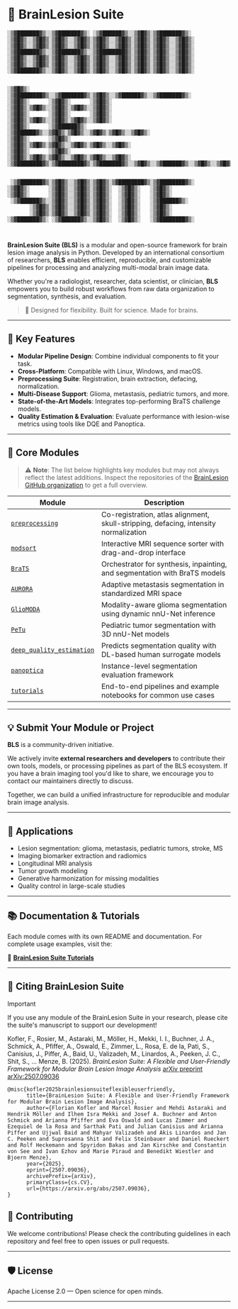 # 🧠 BrainLesion Suite

```
░▒▓███████▓▒░░▒▓███████▓▒░ ░▒▓██████▓▒░░▒▓█▓▒░▒▓███████▓▒░               
░▒▓█▓▒░░▒▓█▓▒░▒▓█▓▒░░▒▓█▓▒░▒▓█▓▒░░▒▓█▓▒░▒▓█▓▒░▒▓█▓▒░░▒▓█▓▒░              
░▒▓█▓▒░░▒▓█▓▒░▒▓█▓▒░░▒▓█▓▒░▒▓█▓▒░░▒▓█▓▒░▒▓█▓▒░▒▓█▓▒░░▒▓█▓▒░              
░▒▓███████▓▒░░▒▓███████▓▒░░▒▓████████▓▒░▒▓█▓▒░▒▓█▓▒░░▒▓█▓▒░              
░▒▓█▓▒░░▒▓█▓▒░▒▓█▓▒░░▒▓█▓▒░▒▓█▓▒░░▒▓█▓▒░▒▓█▓▒░▒▓█▓▒░░▒▓█▓▒░              
░▒▓█▓▒░░▒▓█▓▒░▒▓█▓▒░░▒▓█▓▒░▒▓█▓▒░░▒▓█▓▒░▒▓█▓▒░▒▓█▓▒░░▒▓█▓▒░              
░▒▓███████▓▒░░▒▓█▓▒░░▒▓█▓▒░▒▓█▓▒░░▒▓█▓▒░▒▓█▓▒░▒▓█▓▒░░▒▓█▓▒░              
                                                                         
                                                                         
░▒▓█▓▒░      ░▒▓████████▓▒░░▒▓███████▓▒░▒▓█▓▒░░▒▓██████▓▒░░▒▓███████▓▒░  
░▒▓█▓▒░      ░▒▓█▓▒░      ░▒▓█▓▒░      ░▒▓█▓▒░▒▓█▓▒░░▒▓█▓▒░▒▓█▓▒░░▒▓█▓▒░ 
░▒▓█▓▒░      ░▒▓█▓▒░      ░▒▓█▓▒░      ░▒▓█▓▒░▒▓█▓▒░░▒▓█▓▒░▒▓█▓▒░░▒▓█▓▒░ 
░▒▓█▓▒░      ░▒▓██████▓▒░  ░▒▓██████▓▒░░▒▓█▓▒░▒▓█▓▒░░▒▓█▓▒░▒▓█▓▒░░▒▓█▓▒░ 
░▒▓█▓▒░      ░▒▓█▓▒░             ░▒▓█▓▒░▒▓█▓▒░▒▓█▓▒░░▒▓█▓▒░▒▓█▓▒░░▒▓█▓▒░ 
░▒▓█▓▒░      ░▒▓█▓▒░             ░▒▓█▓▒░▒▓█▓▒░▒▓█▓▒░░▒▓█▓▒░▒▓█▓▒░░▒▓█▓▒░ 
░▒▓████████▓▒░▒▓████████▓▒░▒▓███████▓▒░░▒▓█▓▒░░▒▓██████▓▒░░▒▓█▓▒░░▒▓█▓▒░ 
                                                                         
                                                                         
 ░▒▓███████▓▒░▒▓█▓▒░░▒▓█▓▒░▒▓█▓▒░▒▓████████▓▒░▒▓████████▓▒░              
░▒▓█▓▒░      ░▒▓█▓▒░░▒▓█▓▒░▒▓█▓▒░  ░▒▓█▓▒░   ░▒▓█▓▒░                     
░▒▓█▓▒░      ░▒▓█▓▒░░▒▓█▓▒░▒▓█▓▒░  ░▒▓█▓▒░   ░▒▓█▓▒░                     
 ░▒▓██████▓▒░░▒▓█▓▒░░▒▓█▓▒░▒▓█▓▒░  ░▒▓█▓▒░   ░▒▓██████▓▒░                
       ░▒▓█▓▒░▒▓█▓▒░░▒▓█▓▒░▒▓█▓▒░  ░▒▓█▓▒░   ░▒▓█▓▒░                     
       ░▒▓█▓▒░▒▓█▓▒░░▒▓█▓▒░▒▓█▓▒░  ░▒▓█▓▒░   ░▒▓█▓▒░                     
░▒▓███████▓▒░ ░▒▓██████▓▒░░▒▓█▓▒░  ░▒▓█▓▒░   ░▒▓████████▓▒░              
                                                                         
                                                                                                                                                                                                             
```

**BrainLesion Suite (BLS)** is a modular and open-source framework for brain lesion image analysis in Python.
Developed by an international consortium of researchers, **BLS** enables efficient, reproducible, and customizable pipelines for processing and analyzing multi-modal brain image data.

Whether you're a radiologist, researcher, data scientist, or clinician, **BLS** empowers you to build robust workflows from raw data organization to segmentation, synthesis, and evaluation.

> 🔬 Designed for flexibility. Built for science. Made for brains.

---

## 🔧 Key Features

- **Modular Pipeline Design**: Combine individual components to fit your task.
- **Cross-Platform**: Compatible with Linux, Windows, and macOS.
- **Preprocessing Suite**: Registration, brain extraction, defacing, normalization.
- **Multi-Disease Support**: Glioma, metastasis, pediatric tumors, and more.
- **State-of-the-Art Models**: Integrates top-performing BraTS challenge models.
- **Quality Estimation & Evaluation**: Evaluate performance with lesion-wise metrics using tools like DQE and Panoptica.

---

## 🧩 Core Modules

> ⚠️ **Note**: The list below highlights key modules but may not always reflect the latest additions. Inspect the repositories of the  [BrainLesion GitHub organization](https://github.com/BrainLesion) to get a full overview.

| Module | Description |
|--------|-------------|
| [`preprocessing`](https://github.com/BrainLesion/preprocessing) | Co-registration, atlas alignment, skull-stripping, defacing, intensity normalization |
| [`modsort`](https://github.com/BrainLesion/modsort) | Interactive MRI sequence sorter with drag-and-drop interface |
| [`BraTS`](https://github.com/BrainLesion/BraTS) | Orchestrator for synthesis, inpainting, and segmentation with BraTS models |
| [`AURORA`](https://github.com/BrainLesion/AURORA) | Adaptive metastasis segmentation in standardized MRI space |
| [`GlioMODA`](https://github.com/BrainLesion/GlioMODA) | Modality-aware glioma segmentation using dynamic nnU-Net inference |
| [`PeTu`](https://github.com/BrainLesion/PeTu) | Pediatric tumor segmentation with 3D nnU-Net models |
| [`deep_quality_estimation`](https://github.com/BrainLesion/deep_quality_estimation) | Predicts segmentation quality with DL-based human surrogate models |
| [`panoptica`](https://github.com/BrainLesion/panoptica) | Instance-level segmentation evaluation framework |
| [`tutorials`](https://github.com/BrainLesion/tutorials) | End-to-end pipelines and example notebooks for common use cases |

---

## 💡 Submit Your Module or Project

**BLS** is a community-driven initiative.

We actively invite **external researchers and developers** to contribute their own tools, models, or processing pipelines as part of the BLS ecosystem. If you have a brain imaging tool you'd like to share, we encourage you to contact our maintainers directly to discuss.

Together, we can build a unified infrastructure for reproducible and modular brain image analysis.

---

## 🧪 Applications

- Lesion segmentation: glioma, metastasis, pediatric tumors, stroke, MS
- Imaging biomarker extraction and radiomics
- Longitudinal MRI analysis
- Tumor growth modeling
- Generative harmonization for missing modalities
- Quality control in large-scale studies

---

## 📚 Documentation & Tutorials

Each module comes with its own README and documentation. For complete usage examples, visit the:

📘 **[BrainLesion Suite Tutorials](https://github.com/BrainLesion/tutorials)**

---

## 🧬 Citing BrainLesion Suite

> [!IMPORTANT]
> If you use any module of the BrainLesion Suite in your research, please cite the suite's manuscript to support our development!

Kofler, F., Rosier, M., Astaraki, M., Möller, H., Mekki, I. I., Buchner, J. A., Schmick, A., Pfiffer, A., Oswald, E., Zimmer, L., Rosa, E. de la, Pati, S., Canisius, J., Piffer, A., Baid, U., Valizadeh, M., Linardos, A., Peeken, J. C., Shit, S., … Menze, B. (2025). *BrainLesion Suite: A Flexible and User-Friendly Framework for Modular Brain Lesion Image Analysis* [arXiv preprint arXiv:2507.09036](https://doi.org/10.48550/arXiv.2507.09036)


```
@misc{kofler2025brainlesionsuiteflexibleuserfriendly,
      title={BrainLesion Suite: A Flexible and User-Friendly Framework for Modular Brain Lesion Image Analysis}, 
      author={Florian Kofler and Marcel Rosier and Mehdi Astaraki and Hendrik Möller and Ilhem Isra Mekki and Josef A. Buchner and Anton Schmick and Arianna Pfiffer and Eva Oswald and Lucas Zimmer and Ezequiel de la Rosa and Sarthak Pati and Julian Canisius and Arianna Piffer and Ujjwal Baid and Mahyar Valizadeh and Akis Linardos and Jan C. Peeken and Suprosanna Shit and Felix Steinbauer and Daniel Rueckert and Rolf Heckemann and Spyridon Bakas and Jan Kirschke and Constantin von See and Ivan Ezhov and Marie Piraud and Benedikt Wiestler and Bjoern Menze},
      year={2025},
      eprint={2507.09036},
      archivePrefix={arXiv},
      primaryClass={cs.CV},
      url={https://arxiv.org/abs/2507.09036}, 
}
```

## 🤝 Contributing

We welcome contributions! Please check the contributing guidelines in each repository and feel free to open issues or pull requests.

---

## 🛡 License

Apache License 2.0 — Open science for open minds.

---


